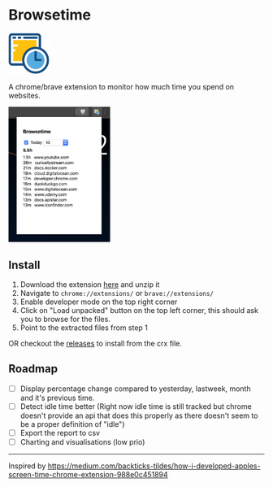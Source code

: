 # Browsetime

<img src="icon-browsetime-128.png" width="80" />

A chrome/brave extension to monitor how much time you spend on websites.

<img src="screenshot.png" width="200" />

## Install

1. Download the extension [here](-/archive/master/browsetime-master.zip) and unzip it
2. Navigate to `chrome://extensions/` or `brave://extensions/`
3. Enable developer mode on the top right corner
4. Click on "Load unpacked" button on the top left corner, this should ask you to browse for the files.
5. Point to the extracted files from step 1

OR checkout the [releases](-/releases) to install from the crx file.

## Roadmap

- [ ] Display percentage change compared to yesterday, lastweek, month and it's previous time.
- [ ] Detect idle time better (Right now idle time is still tracked but chrome doesn't provide an api that does this properly as there doesn't seem to be a proper definition of "idle")
- [ ] Export the report to csv
- [ ] Charting and visualisations (low prio)

---

Inspired by https://medium.com/backticks-tildes/how-i-developed-apples-screen-time-chrome-extension-988e0c451894
